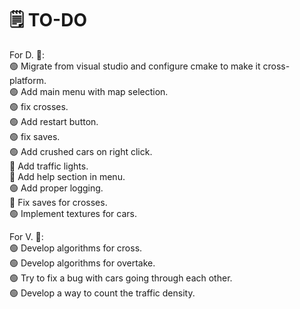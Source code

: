 
# 🗒️ TO-DO
  For D. 👤:\
🟢 Migrate from visual studio and configure cmake to make it cross-platform.\
🟢 Add main menu with map selection.\
🟢 fix crosses.\
🟢 Add restart button.\
🟢 fix saves.\
🟢 Add crushed cars on right click.\
🔴 Add traffic lights.\
🔴 Add help section in menu.\
🟢 Add proper logging.\
🔴 Fix saves for crosses.\
🟢 Implement textures for cars.

  For V. 👤:\
🟢 Develop algorithms for cross.\
🟢 Develop algorithms for overtake.\
🟢 Try to fix a bug with cars going through each other.\
🟢 Develop a way to count the traffic density.
